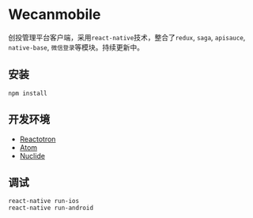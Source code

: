# Wecanmobile

创投管理平台客户端，采用`react-native`技术，整合了`redux`, `saga`, `apisauce`, `native-base`, `微信登录`等模块。持续更新中。

## 安装

```
npm install
```

## 开发环境

* [Reactotron](https://github.com/infinitered/reactotron)
* [Atom](https://atom.io/)
* [Nuclide](https://nuclide.io/)

## 调试

```
react-native run-ios
react-native run-android
```
